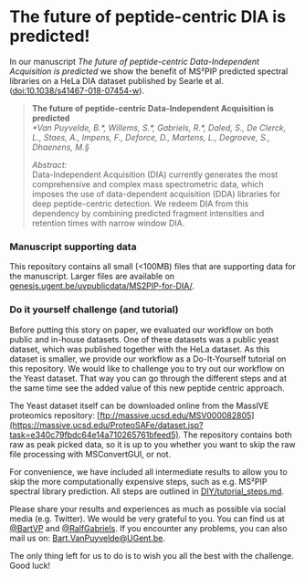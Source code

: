 
# The future of peptide-centric DIA is predicted!

In our manuscript *The future of peptide-centric Data-Independent Acquisition is predicted* we show the benefit of MS²PIP predicted spectral libraries on a HeLa DIA dataset published by Searle et al. ([doi:10.1038/s41467-018-07454-w](https://doi.org/10.1038/s41467-018-07454-w)).

>**The future of peptide-centric Data-Independent Acquisition is predicted**  
>*\*Van Puyvelde, B.\*, Willems, S.\*, Gabriels, R.\*, Daled, S., De Clerck, L., Staes, A., Impens, F., Deforce, D., Martens, L., Degroeve, S., Dhaenens, M.§*  
>
>*Abstract:*  
>Data-Independent Acquisition (DIA) currently generates the most comprehensive and complex mass spectrometric data, which imposes the use of data-dependent acquisition (DDA) libraries for deep peptide-centric detection. We redeem DIA from this dependency by combining predicted fragment intensities and retention times with narrow window DIA.

### Manuscript supporting data
This repository contains all small (<100MB) files that are supporting data for the manuscript. Larger files are available on [genesis.ugent.be/uvpublicdata/MS2PIP-for-DIA/](http://genesis.ugent.be/uvpublicdata/MS2PIP-for-DIA/).

### Do it yourself challenge (and tutorial)
Before putting this story on paper, we evaluated our workflow on both public and in-house datasets. One of these datasets was a public yeast dataset, which was published together with the HeLa dataset. As this dataset is smaller, we provide our workflow as a Do-It-Yourself tutorial on this repository. We would like to challenge you to try out our workflow on the Yeast dataset. That way you can go through the different steps and at the same time see the added value of this new peptide centric approach. 

The Yeast dataset itself can be downloaded online from the MassIVE proteomics repository: [ftp://massive.ucsd.edu/MSV000082805](https://massive.ucsd.edu/ProteoSAFe/dataset.jsp?task=e340c79fbdc64e14a710265761bfeed5). The repository contains both raw as peak picked data, so it is up to you whether you want to skip the raw file processing with MSConvertGUI, or not. 

For convenience, we have included all intermediate results to allow you to skip the more computationally expensive steps, such as e.g. MS²PIP spectral library prediction. All steps are outlined in [DIY/tutorial_steps.md](https://github.com/brvpuyve/MS2PIP-for-DIA/blob/master/DIY/tutorial_steps.md).

Please share your results and experiences as much as possible via social media (e.g. Twitter). We would be very grateful to you. You can find us at [@BartVP](https://twitter.com/BartVP) and [@RalfGabriels](https://twitter.com/RalfGabriels). If you encounter any problems, you can also mail us on: [Bart.VanPuyvelde@UGent.be](mailto:Bart.VanPuyvelde@UGent.be). 

The only thing left for us to do is to wish you all the best with the challenge. Good luck!

